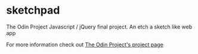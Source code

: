 # sketchpad
The Odin Project Javascript / jQuery final project.  An etch a sketch like web app

For more information check out <a href="http://www.theodinproject.com/web-development-101/javascript-and-jquery?ref=lc-pb">The Odin Project's project page</a>